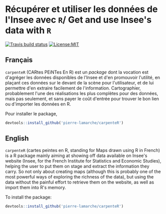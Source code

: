 # Récupérer et utiliser les données de l'Insee avec `R`/ Get and use Insee's data with `R`

<!-- badges: start -->
[![Travis build status](https://travis-ci.com/pierre-lamarche/carpenteR.svg?branch=master)](https://travis-ci.com/pierre-lamarche/carpenteR)
[![License:MIT](https://img.shields.io/badge/License-MIT-yellow.svg)](https://opensource.org/licenses/MIT)
<!-- badges: end -->

## Français

`carpenteR` (CARtes PEiNTes En R) est un _package_ dont la vocation est d'agréger les données disponibles de l'Insee et d'en promouvoir l'utilité, en plaçant ces données sur le devant de la scène pour l'utilisateur, et de lui permettre d'en extraire facilement de l'information. Cartographier, probablement l'une des réalisations les plus complètes pour des données, mais pas seulement, et sans payer le coût d'entrée pour trouver le bon lien ou d'importer les données en R.

Pour installer le package,

```r
devtools::install_github('pierre-lamarche/carpenteR')
```

## English

`carpenteR` (cartes peintes en R, standing for Maps drawn using R in French) is a R package mainly aiming at showing off data available on Insee's website (Insee, for the French Institute for Statistics and Economic Studies), helping the user to put them on stage and extract the information they carry. So not only about creating maps (although this is probably one of the most powerful ways of exploring the richness of the data), but using the data without the painful effort to retrieve them on the website, as well as import them into R's memory.

To install the package:

```r
devtools::install_github('pierre-lamarche/carpenteR')
```
